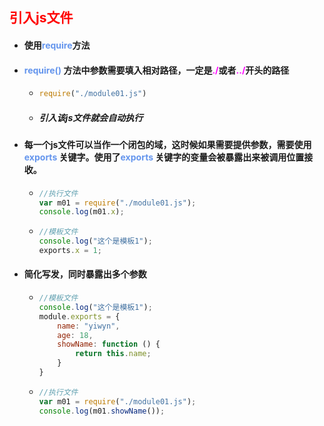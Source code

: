 ## <font color='red'>引入js文件</font>



- #### 使用<font color='cornflowerblue'>require</font>方法

- #### <font color='cornflowerblue'>require()</font> 方法中参数需要填入相对路径，一定是<font color='fuchsia'>./</font>或者<font color='fuchsia'>../</font>开头的路径

  - ```js
    require("./module01.js")
    ```

  - ##### 引入该js文件就会自动执行

- #### 每一个js文件可以当作一个闭包的域，这时候如果需要提供参数，需要使用<font color='cornflowerblue'>exports</font> 关键字。使用了<font color='cornflowerblue'>exports</font> 关键字的变量会被暴露出来被调用位置接收。

  - ```js
    //执行文件
    var m01 = require("./module01.js");
    console.log(m01.x);
    ```

  - ```js
    //模板文件
    console.log("这个是模板1");
    exports.x = 1;
    ```

- #### 简化写发，同时暴露出多个参数

  - ```js
    //模板文件
    console.log("这个是模板1");
    module.exports = {
        name: "yiwyn",
        age: 18,
        showName: function () {
            return this.name;
        }
    }
    ```

  - ```js
    //执行文件
    var m01 = require("./module01.js");
    console.log(m01.showName());
    ```

    

